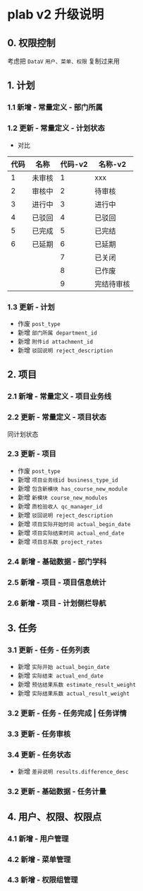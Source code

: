 # plab v2 升级说明

## 0. 权限控制

考虑把 `DataV` `用户、菜单、权限` 复制过来用

## 1. 计划

### 1.1 新增 - 常量定义 - 部门所属

### 1.2 更新 - 常量定义 - 计划状态

- 对比

代码 | 名称 | 代码-v2 | 名称-v2
-----|------|------|------
1      | 未审核    | 1    | xxx
2      | 审核中    | 2    | 待审核
3      | 进行中    | 3    | 进行中
4      | 已驳回    | 4    | 已驳回
5      | 已完成    | 5    | 已完结
6      | 已延期    | 6    | 已延期
       |          | 7    | 已关闭
       |          | 8    | 已作废
       |          | 9    | 完结待审核

### 1.3 更新 - 计划

- 作废 `post_type`
- 新增 `部门所属 department_id`
- 新增 `附件id attachment_id`
- 新增 `驳回说明 reject_description`

## 2. 项目

### 2.1 新增 - 常量定义 - 项目业务线

### 2.2 更新 - 常量定义 - 项目状态

同计划状态

### 2.3 更新 - 项目

- 作废 `post_type`
- 新增 `项目业务线id business_type_id`
- 新增 `包含新模块 has_course_new_module`
- 新增 `新模块 course_new_modules`
- 新增 `质检验收人 qc_manager_id`
- 新增 `驳回说明 reject_description`
- 新增 `项目实际开始时间 actual_begin_date`
- 新增 `项目实际结束时间 actual_end_date`
- 新增 `项目总系数 project_rates`

### 2.4 新增 - 基础数据 - 部门学科

### 2.5 新增 - 项目 - 项目信息统计

### 2.6 新增 - 项目 - 计划侧栏导航

## 3. 任务

### 3.1 更新 - 任务 - 任务列表

- 新增 `实际开始 actual_begin_date`
- 新增 `实际结束 actual_end_date`
- 新增 `预估结果系数 estimate_result_weight`
- 新增 `实际结果系数 actual_result_weight`

### 3.2 更新 - 任务 - 任务完成 | 任务详情

### 3.3 更新 - 任务审核

### 3.4 更新 - 任务状态 

- 新增 `差异说明 results.difference_desc`

### 3.2 更新 - 基础数据 - 任务计量

## 4. 用户、权限、权限点

### 4.1 新增 - 用户管理

### 4.2 新增 - 菜单管理

### 4.3 新增 - 权限组管理
